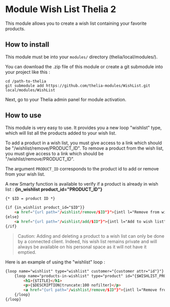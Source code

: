 # Module Wish List Thelia 2

This module allows you to create a wish list containing your favorite products.

## How to install

This module must be into your ```modules/``` directory (thelia/local/modules/).

You can download the .zip file of this module or create a git submodule into your project like this :

```
cd /path-to-thelia
git submodule add https://github.com/thelia-modules/WishList.git local/modules/WishList
```

Next, go to your Thelia admin panel for module activation.

## How to use

This module is very easy to use. It provides you a new loop "wishlist" type, which will list all the products added to your wish list.

To add a product in a wish list, you must give access to a link which should be "/wishlist/remove/PRODUCT_ID".
To remove a product from the wish list, you must give access to a link which should be "/wishlist/remove/PRODUCT_ID".

The argument ```PRODUCT_ID``` corresponds to the product id to add or remove from your wish list.

A new Smarty function is available to verify if a product is already in wish list : __{in_wishlist product_id="PRODUCT_ID"}__

```html
{* $ID = product ID *}

{if {in_wishlist product_id="$ID"}}
    <a href="{url path="/wishlist/remove/$ID"}">{intl l="Remove from wish list"}</a>
{else}
    <a href="{url path="/wishlist/add/$ID"}">{intl l="Add to wish list"}</a>
{/if}
```

> Caution: Adding and deleting a product to a wish list can only be done by a connected client.
> Indeed, his wish list remains private and will always be available on his personal space as it will not have it emptied.

Here is an example of using the "wishlist" loop :

```html
{loop name="wishlist" type="wishlist" customer="{customer attr="id"}"}
    {loop name="products-in-wishlist" type="product" id="{$WISHLIST_PRODUCT_LIST}"}
        <h1>{$TITLE}</h1>
        <p>{$DESCRIPTION|truncate:100 nofilter}</p>
        <a href="{url path="/wishlist/remove/$ID"}">{intl l="Remove from wish list"}</a>
    {/loop}
{/loop}
```
